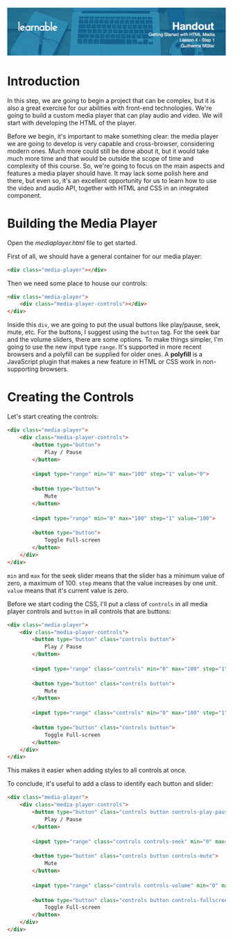 ![](headings/lesson_4.1.jpg)

# Introduction

In this step, we are going to begin a project that can be complex, but it is also a great exercise for our abilities with front-end technologies. We're going to build a custom media player that can play audio and video. We will start with developing the HTML of the player.

Before we begin, it's important to make something clear: the media player we are going to develop is very capable and cross-browser, considering modern ones. Much more could still be done about it, but it would take much more time and that would be outside the scope of time and complexity of this course. So, we're going to focus on the main aspects and features a media player should have. It may lack some polish here and there, but even so, it's an excellent opportunity for us to learn how to use the video and audio API, together with HTML and CSS in an integrated component.

# Building the Media Player

Open the *mediaplayer.html* file to get started.

First of all, we should have a general container for our media player:

```html
<div class="media-player"></div>
```

Then we need some place to house our controls:

```html
<div class="media-player">
	<div class="media-player-controls"></div>
</div>
```

Inside this `div`, we are going to put the usual buttons like play/pause, seek, mute, etc. For the buttons, I suggest using the `button` tag. For the seek bar and the volume sliders, there are some options. To make things simpler, I'm going to use the new input type `range`. It's supported in more recent browsers and a polyfill can be supplied for older ones. A **polyfill** is a JavaScript plugin that makes a new feature in HTML or CSS work in non-supporting browsers.

# Creating the Controls

Let's start creating the controls:

```html
<div class="media-player">
	<div class="media-player-controls">
		<button type="button">
			Play / Pause
		</button>

		<input type="range" min="0" max="100" step="1" value="0">

		<button type="button">
			Mute
		</button>

		<input type="range" min="0" max="100" step="1" value="100">

		<button type="button">
			Toggle Full-screen
		</button>
	</div>
</div>
```

`min` and `max` for the seek slider means that the slider has a minimum value of zero, a maximum of 100. `step` means that the value increases by one unit. `value` means that it's current value is zero.

Before we start coding the CSS, I'll put a class of `controls` in all media player controls and `button` in all controls that are buttons:

```html
<div class="media-player">
	<div class="media-player-controls">
		<button type="button" class="controls button">
			Play / Pause
		</button>

		<input type="range" class="controls" min="0" max="100" step="1" value="0">

		<button type="button" class="controls button">
			Mute
		</button>

		<input type="range" class="controls" min="0" max="100" step="1" value="100">

		<button type="button" class="controls button">
			Toggle Full-screen
		</button>
	</div>
</div>
```

This makes it easier when adding styles to all controls at once.

To conclude, it's useful to add a class to identify each button and slider:

```html
<div class="media-player">
	<div class="media-player-controls">
		<button type="button" class="controls button controls-play-pause">
			Play / Pause
		</button>

		<input type="range" class="controls controls-seek" min="0" max="100" step="1" value="0">

		<button type="button" class="controls button controls-mute">
			Mute
		</button>

		<input type="range" class="controls controls-volume" min="0" max="100" step="1" value="100">

		<button type="button" class="controls button controls-fullscreen">
			Toggle Full-screen
		</button>
	</div>
</div>
```